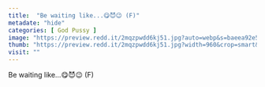 ```yaml
---
title:  "Be waiting like...😋😈😉 (F)"
metadate: "hide"
categories: [ God Pussy ]
image: "https://preview.redd.it/2mqzpwdd6kj51.jpg?auto=webp&s=baeea92e58d683ce0c934e39c1b1d59f97532598"
thumb: "https://preview.redd.it/2mqzpwdd6kj51.jpg?width=960&crop=smart&auto=webp&s=65c8e383e5ed491d3534274b1218850e47b1caf2"
visit: ""
---
```

Be waiting like...😋😈😉 (F)
